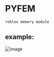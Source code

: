 # PYFEM

` roblox memory module `

## example:
![image](https://github.com/user-attachments/assets/16f9fa90-7b67-4c3f-85e5-f287882cf5a5)
